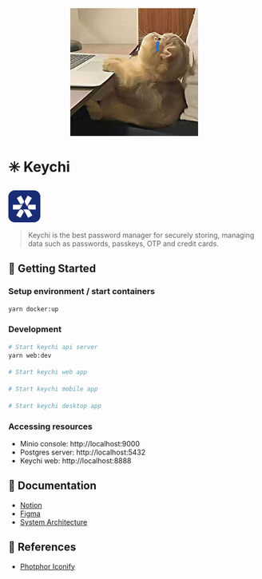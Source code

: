 <div align="center"><img src="./.docs/img/cover.jpg" height="256" /></div>

# ✳️ Keychi

<img src="./.docs/img/app-logo.svg" height="64" />

> Keychi is the best password manager for securely storing, managing data such as passwords, passkeys, OTP and credit cards.

## 🚀 Getting Started

### Setup environment / start containers

```bash
yarn docker:up
```

### Development

```bash
# Start keychi api server
yarn web:dev

# Start keychi web app

# Start keychi mobile app

# Start keychi desktop app
```

### Accessing resources

- Minio console: http://localhost:9000
- Postgres server: http://localhost:5432
- Keychi web: http://localhost:8888

## 🐥 Documentation

- [Notion](https://www.notion.so/dynonguyen/Keychi-8631d1fdd1b848d2be6f2096927d5ae9?pvs=4)
- [Figma](https://www.figma.com/design/5GnVktY7e8oYPlinkDVESt/Keychi?node-id=0-1&t=sdIXWoYCRInTmhF1-1)
- [System Architecture](https://drive.google.com/file/d/16kmKYs4FQ-kW8QHaTtWmcBEWbqANYkKi/view?usp=sharing)

## 📎 References

- [Photphor Iconify](https://icon-sets.iconify.design/)
